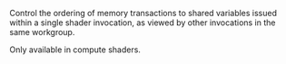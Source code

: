 Control the ordering of memory transactions to shared variables issued within a single shader invocation, as viewed by other invocations in the same workgroup.

Only available in compute shaders.